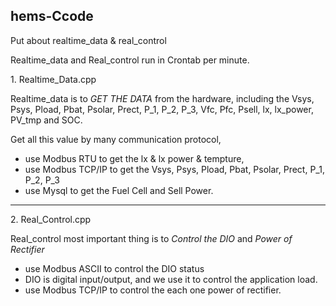 ## hems-Ccode
Put about realtime_data &amp; real_control

Realtime_data and Real_control run in Crontab per minute.

1\. Realtime_Data.cpp

Realtime_data is to *GET THE DATA* from the hardware, including the Vsys, Psys, Pload, Pbat, Psolar, Prect, P_1, P_2, P_3, Vfc, Pfc, Psell, lx, lx_power, PV_tmp and SOC. 

Get all this value by many communication protocol,
* use Modbus RTU to get the lx & lx power & tempture,
* use Modbus TCP/IP to get the Vsys, Psys, Pload, Pbat, Psolar, Prect, P_1, P_2, P_3
* use Mysql to get the Fuel Cell and Sell Power.
***
2\. Real_Control.cpp

Real_control most important thing is to *Control the DIO* and *Power of Rectifier*

* use Modbus ASCII to control the DIO status
* DIO is digital input/output, and we use it to control the application load.
* use Modbus TCP/IP to control the each one power of rectifier.
